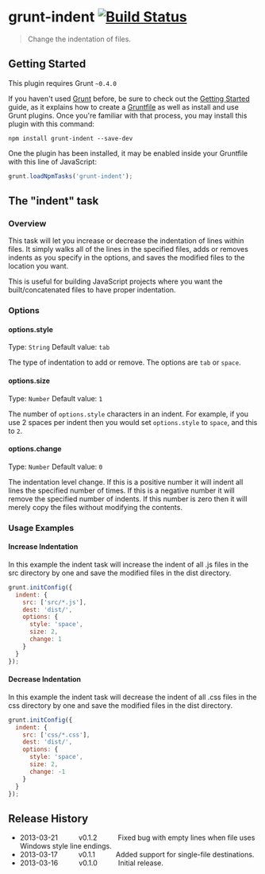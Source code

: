 # grunt-indent [![Build Status](https://travis-ci.org/stevenbenner/grunt-indent.png)](https://travis-ci.org/stevenbenner/grunt-indent)

> Change the indentation of files.

## Getting Started
This plugin requires Grunt `~0.4.0`

If you haven't used [Grunt](http://gruntjs.com/) before, be sure to check out the [Getting Started](http://gruntjs.com/getting-started) guide, as it explains how to create a [Gruntfile](http://gruntjs.com/sample-gruntfile) as well as install and use Grunt plugins. Once you're familiar with that process, you may install this plugin with this command:

```shell
npm install grunt-indent --save-dev
```

One the plugin has been installed, it may be enabled inside your Gruntfile with this line of JavaScript:

```js
grunt.loadNpmTasks('grunt-indent');
```

## The "indent" task

### Overview
This task will let you increase or decrease the indentation of lines within files. It simply walks all of the lines in the specified files, adds or removes indents as you specify in the options, and saves the modified files to the location you want.

This is useful for building JavaScript projects where you want the built/concatenated files to have proper indentation.

### Options

#### options.style
Type: `String`
Default value: `tab`

The type of indentation to add or remove. The options are `tab` or `space`.

#### options.size
Type: `Number`
Default value: `1`

The number of `options.style` characters in an indent. For example, if you use 2 spaces per indent then you would set `options.style` to `space`, and this to `2`.

#### options.change
Type: `Number`
Default value: `0`

The indentation level change. If this is a positive number it will indent all lines the specified number of times. If this is a negative number it will remove the specified number of indents. If this number is zero then it will merely copy the files without modifying the contents.

### Usage Examples

#### Increase Indentation
In this example the indent task will increase the indent of all .js files in the src directory by one and save the modified files in the dist directory.

```js
grunt.initConfig({
  indent: {
    src: ['src/*.js'],
    dest: 'dist/',
    options: {
      style: 'space',
      size: 2,
      change: 1
    }
  }
});
```

#### Decrease Indentation
In this example the indent task will decrease the indent of all .css files in the css directory by one and save the modified files in the dist directory.

```js
grunt.initConfig({
  indent: {
    src: ['css/*.css'],
    dest: 'dist/',
    options: {
      style: 'space',
      size: 2,
      change: -1
    }
  }
});
```

## Release History
 * 2013-03-21   v0.1.2   Fixed bug with empty lines when file uses Windows style line endings.
 * 2013-03-17   v0.1.1   Added support for single-file destinations.
 * 2013-03-16   v0.1.0   Initial release.
